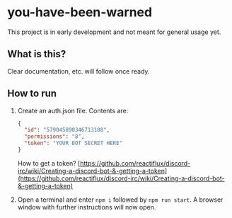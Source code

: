 # you-have-been-warned

This project is in early development and not meant for general usage yet.

## What is this?

Clear documentation, etc. will follow once ready.

## How to run

1. Create an auth.json file. Contents are:

    ```json
    {
      "id": "579045890346713108",
      "permissions": "8",
      "token": "YOUR BOT SECRET HERE"
    }
    ```

    How to get a token? [https://github.com/reactiflux/discord-irc/wiki/Creating-a-discord-bot-&-getting-a-token](https://github.com/reactiflux/discord-irc/wiki/Creating-a-discord-bot-&-getting-a-token)

2. Open a terminal and enter `npm i` followed by `npm run start`. A browser window with further instructions will now open.